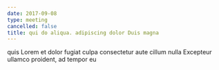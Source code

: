 ```yaml
---
date: 2017-09-08
type: meeting
cancelled: false
title: qui do aliqua. adipiscing dolor Duis magna
---
```

quis Lorem et dolor fugiat culpa consectetur aute cillum nulla Excepteur ullamco proident, ad tempor eu